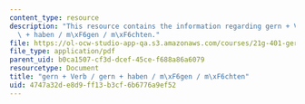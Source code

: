 ```yaml
---
content_type: resource
description: "This resource contains the information regarding gern + Verb / gern\
  \ + haben / m\xF6gen / m\xF6chten."
file: https://ol-ocw-studio-app-qa.s3.amazonaws.com/courses/21g-401-german-i-fall-2008/4747a32de8d9ff13b3cf6b6776a9ef52_MIT21G_401F08_mogen.pdf
file_type: application/pdf
parent_uid: b0ca1507-cf3d-dcef-45ce-f688a86a6079
resourcetype: Document
title: "gern + Verb / gern + haben / m\xF6gen / m\xF6chten"
uid: 4747a32d-e8d9-ff13-b3cf-6b6776a9ef52
---
```

